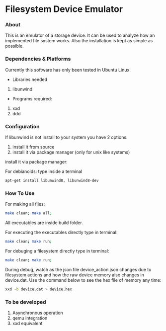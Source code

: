 # Filesystem Device Emulator

### About
This is an emulator of a storage device. It can be used to
analyze how an implemented file system works. Also
the installation is kept as simple as possible.

### Dependencies & Platforms
Currently this software has only been tested in Ubuntu Linux. 

- Libraries needed
1. libunwind

- Programs required:
1. xxd
2. ddd

### Configuration
If libunwind is not install to your system you have 2 options:
1. install it from source
2. install it via package manager (only for unix like systems)

install it via package manager:

For debianoids:
type inside a terminal
```bash
apt-get install libunwind8, libunwind8-dev
```


### How To Use
For making all files:
```bash
make clean; make all; 
```
All executables are inside build folder.

For executing the executables directly type in terminal:
```bash
make clean; make run;
```

For debuging a filesystem directly type in terminal:
```bash
make clean; make run;
```

During debug, watch as the json file device_action.json changes due to filesystem actions 
and how the raw device memory also changes in device.dat. Use the command below to see the
hex file of memory any time:
```bash
xxd -b device.dat > device.hex
```


### To be developed
1. Asynchronous operation
2. qemu integration
3. xxd equivalent